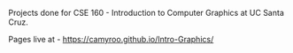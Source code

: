 Projects done for CSE 160 - Introduction to Computer Graphics at UC Santa Cruz. 

Pages live at - https://camyroo.github.io/Intro-Graphics/
